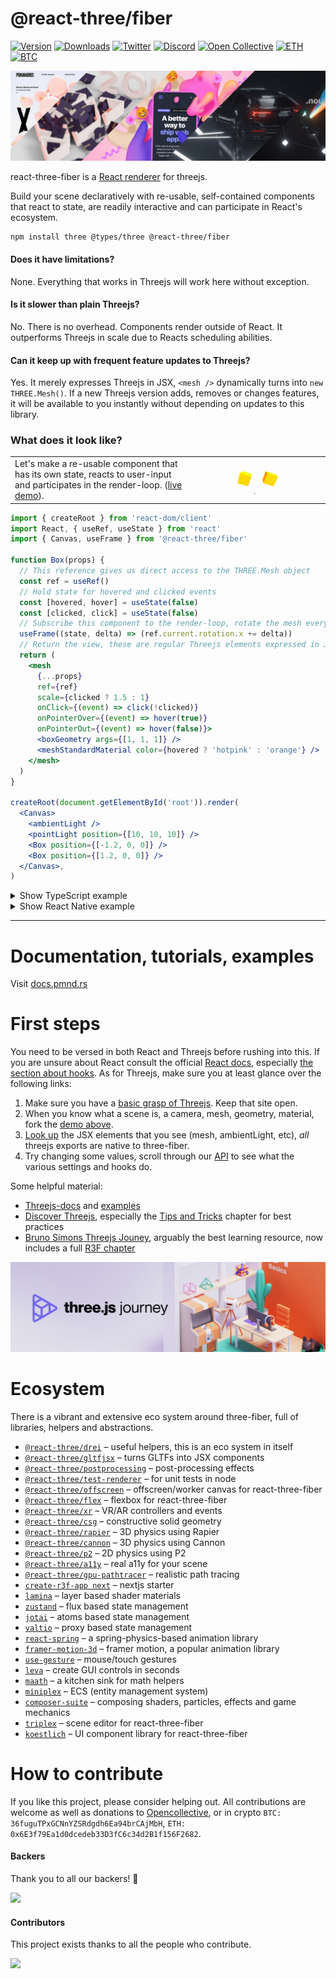 <h1>@react-three/fiber</h1>

[![Version](https://img.shields.io/npm/v/@react-three/fiber?style=flat&colorA=000000&colorB=000000)](https://npmjs.com/package/@react-three/fiber)
[![Downloads](https://img.shields.io/npm/dt/@react-three/fiber.svg?style=flat&colorA=000000&colorB=000000)](https://npmjs.com/package/@react-three/fiber)
[![Twitter](https://img.shields.io/twitter/follow/pmndrs?label=%40pmndrs&style=flat&colorA=000000&colorB=000000&logo=twitter&logoColor=000000)](https://twitter.com/pmndrs)
[![Discord](https://img.shields.io/discord/740090768164651008?style=flat&colorA=000000&colorB=000000&label=discord&logo=discord&logoColor=000000)](https://discord.gg/ZZjjNvJ)
[![Open Collective](https://img.shields.io/opencollective/all/react-three-fiber?style=flat&colorA=000000&colorB=000000)](https://opencollective.com/react-three-fiber)
[![ETH](https://img.shields.io/badge/ETH-f5f5f5?style=flat&colorA=000000&colorB=000000)](https://blockchain.com/eth/address/0x6E3f79Ea1d0dcedeb33D3fC6c34d2B1f156F2682)
[![BTC](https://img.shields.io/badge/BTC-f5f5f5?style=flat&colorA=000000&colorB=000000)](https://blockchain.com/btc/address/36fuguTPxGCNnYZSRdgdh6Ea94brCAjMbH)

<a href="https://docs.pmnd.rs/react-three-fiber/getting-started/examples"><img src="/docs/banner-r3f.jpg" /></a>

react-three-fiber is a <a href="https://reactjs.org/docs/codebase-overview.html#renderers">React renderer</a> for threejs.

Build your scene declaratively with re-usable, self-contained components that react to state, are readily interactive and can participate in React's ecosystem.

```bash
npm install three @types/three @react-three/fiber
```

#### Does it have limitations?

None. Everything that works in Threejs will work here without exception.

#### Is it slower than plain Threejs?

No. There is no overhead. Components render outside of React. It outperforms Threejs in scale due to Reacts scheduling abilities.

#### Can it keep up with frequent feature updates to Threejs?

Yes. It merely expresses Threejs in JSX, `<mesh />` dynamically turns into `new THREE.Mesh()`. If a new Threejs version adds, removes or changes features, it will be available to you instantly without depending on updates to this library.

### What does it look like?

<table>
  <tbody>
    <tr>
      <td>Let's make a re-usable component that has its own state, reacts to user-input and participates in the render-loop. (<a href="https://codesandbox.io/s/rrppl0y8l4?file=/src/App.js">live demo</a>).</td>
      <td>
        <a href="https://codesandbox.io/s/rrppl0y8l4">
          <img src="/docs/basic-app.gif" />
        </a>
      </td>
    </tr>
  </tbody>
</table>

```jsx
import { createRoot } from 'react-dom/client'
import React, { useRef, useState } from 'react'
import { Canvas, useFrame } from '@react-three/fiber'

function Box(props) {
  // This reference gives us direct access to the THREE.Mesh object
  const ref = useRef()
  // Hold state for hovered and clicked events
  const [hovered, hover] = useState(false)
  const [clicked, click] = useState(false)
  // Subscribe this component to the render-loop, rotate the mesh every frame
  useFrame((state, delta) => (ref.current.rotation.x += delta))
  // Return the view, these are regular Threejs elements expressed in JSX
  return (
    <mesh
      {...props}
      ref={ref}
      scale={clicked ? 1.5 : 1}
      onClick={(event) => click(!clicked)}
      onPointerOver={(event) => hover(true)}
      onPointerOut={(event) => hover(false)}>
      <boxGeometry args={[1, 1, 1]} />
      <meshStandardMaterial color={hovered ? 'hotpink' : 'orange'} />
    </mesh>
  )
}

createRoot(document.getElementById('root')).render(
  <Canvas>
    <ambientLight />
    <pointLight position={[10, 10, 10]} />
    <Box position={[-1.2, 0, 0]} />
    <Box position={[1.2, 0, 0]} />
  </Canvas>,
)
```

<details>
  <summary>Show TypeScript example</summary>
  
```bash
npm install @types/three
```

```tsx
import * as THREE from 'three'
import { createRoot } from 'react-dom/client'
import React, { useRef, useState } from 'react'
import { Canvas, useFrame, ThreeElements } from '@react-three/fiber'

function Box(props: ThreeElements['mesh']) {
  const ref = useRef<THREE.Mesh>(null!)
  const [hovered, hover] = useState(false)
  const [clicked, click] = useState(false)
  useFrame((state, delta) => (ref.current.rotation.x += delta))
  return (
    <mesh
      {...props}
      ref={ref}
      scale={clicked ? 1.5 : 1}
      onClick={(event) => click(!clicked)}
      onPointerOver={(event) => hover(true)}
      onPointerOut={(event) => hover(false)}>
      <boxGeometry args={[1, 1, 1]} />
      <meshStandardMaterial color={hovered ? 'hotpink' : 'orange'} />
    </mesh>
  )
}

createRoot(document.getElementById('root') as HTMLElement).render(
  <Canvas>
    <ambientLight />
    <pointLight position={[10, 10, 10]} />
    <Box position={[-1.2, 0, 0]} />
    <Box position={[1.2, 0, 0]} />
  </Canvas>,
)
```

Live demo: https://codesandbox.io/s/icy-tree-brnsm?file=/src/App.tsx

</details>

<details>
  <summary>Show React Native example</summary>

This example relies on react 18 and uses `expo-cli`, but you can create a bare project with their template or with the `react-native` CLI.

```bash
# Install expo-cli, this will create our app
npm install expo-cli -g
# Create app and cd into it
expo init my-app
cd my-app
# Install dependencies
npm install three @react-three/fiber@beta react@rc
# Start
expo start
```

Some configuration may be required to tell the Metro bundler about your assets if you use `useLoader` or Drei abstractions like `useGLTF` and `useTexture`:

```js
// metro.config.js
module.exports = {
  resolver: {
    sourceExts: ['js', 'jsx', 'json', 'ts', 'tsx', 'cjs'],
    assetExts: ['glb', 'png', 'jpg'],
  },
}
```

```tsx
import React, { useRef, useState } from 'react'
import { Canvas, useFrame } from '@react-three/fiber/native'
function Box(props) {
  const mesh = useRef(null)
  const [hovered, setHover] = useState(false)
  const [active, setActive] = useState(false)
  useFrame((state, delta) => (mesh.current.rotation.x += delta))
  return (
    <mesh
      {...props}
      ref={mesh}
      scale={active ? 1.5 : 1}
      onClick={(event) => setActive(!active)}
      onPointerOver={(event) => setHover(true)}
      onPointerOut={(event) => setHover(false)}>
      <boxGeometry args={[1, 1, 1]} />
      <meshStandardMaterial color={hovered ? 'hotpink' : 'orange'} />
    </mesh>
  )
}
export default function App() {
  return (
    <Canvas>
      <ambientLight />
      <pointLight position={[10, 10, 10]} />
      <Box position={[-1.2, 0, 0]} />
      <Box position={[1.2, 0, 0]} />
    </Canvas>
  )
}
```

</details>

---

# Documentation, tutorials, examples

Visit [docs.pmnd.rs](https://docs.pmnd.rs/react-three-fiber)

# First steps

You need to be versed in both React and Threejs before rushing into this. If you are unsure about React consult the official [React docs](https://react.dev/learn), especially [the section about hooks](https://react.dev/reference/react). As for Threejs, make sure you at least glance over the following links:

1. Make sure you have a [basic grasp of Threejs](https://threejs.org/docs/index.html#manual/en/introduction/Creating-a-scene). Keep that site open.
2. When you know what a scene is, a camera, mesh, geometry, material, fork the [demo above](https://github.com/pmndrs/react-three-fiber#what-does-it-look-like).
3. [Look up](https://threejs.org/docs/index.html#api/en/objects/Mesh) the JSX elements that you see (mesh, ambientLight, etc), _all_ threejs exports are native to three-fiber.
4. Try changing some values, scroll through our [API](https://docs.pmnd.rs/react-three-fiber) to see what the various settings and hooks do.

Some helpful material:

- [Threejs-docs](https://threejs.org/docs) and [examples](https://threejs.org/examples)
- [Discover Threejs](https://discoverthreejs.com), especially the [Tips and Tricks](https://discoverthreejs.com/tips-and-tricks) chapter for best practices
- [Bruno Simons Threejs Jouney](https://threejs-journey.com), arguably the best learning resource, now includes a full [R3F chapter](https://threejs-journey.com/lessons/what-are-react-and-react-three-fiber)

<a href="https://threejs-journey.com"><img src="/docs/banner-journey.jpg" /></a>

# Ecosystem

There is a vibrant and extensive eco system around three-fiber, full of libraries, helpers and abstractions.

- [`@react-three/drei`](https://github.com/pmndrs/drei) &ndash; useful helpers, this is an eco system in itself
- [`@react-three/gltfjsx`](https://github.com/pmndrs/gltfjsx) &ndash; turns GLTFs into JSX components
- [`@react-three/postprocessing`](https://github.com/pmndrs/react-postprocessing) &ndash; post-processing effects
- [`@react-three/test-renderer`](https://github.com/pmndrs/react-three-fiber/tree/master/packages/test-renderer) &ndash; for unit tests in node
- [`@react-three/offscreen`](https://github.com/pmndrs/react-three-offscreen) &ndash; offscreen/worker canvas for react-three-fiber
- [`@react-three/flex`](https://github.com/pmndrs/react-three-flex) &ndash; flexbox for react-three-fiber
- [`@react-three/xr`](https://github.com/pmndrs/react-xr) &ndash; VR/AR controllers and events
- [`@react-three/csg`](https://github.com/pmndrs/react-three-csg) &ndash; constructive solid geometry
- [`@react-three/rapier`](https://github.com/pmndrs/react-three-rapier) &ndash; 3D physics using Rapier
- [`@react-three/cannon`](https://github.com/pmndrs/use-cannon) &ndash; 3D physics using Cannon
- [`@react-three/p2`](https://github.com/pmndrs/use-p2) &ndash; 2D physics using P2
- [`@react-three/a11y`](https://github.com/pmndrs/react-three-a11y) &ndash; real a11y for your scene
- [`@react-three/gpu-pathtracer`](https://github.com/pmndrs/react-three-gpu-pathtracer) &ndash; realistic path tracing
- [`create-r3f-app next`](https://github.com/pmndrs/react-three-next) &ndash; nextjs starter
- [`lamina`](https://github.com/pmndrs/lamina) &ndash; layer based shader materials
- [`zustand`](https://github.com/pmndrs/zustand) &ndash; flux based state management
- [`jotai`](https://github.com/pmndrs/jotai) &ndash; atoms based state management
- [`valtio`](https://github.com/pmndrs/valtio) &ndash; proxy based state management
- [`react-spring`](https://github.com/pmndrs/react-spring) &ndash; a spring-physics-based animation library
- [`framer-motion-3d`](https://www.framer.com/docs/three-introduction/) &ndash; framer motion, a popular animation library
- [`use-gesture`](https://github.com/pmndrs/react-use-gesture) &ndash; mouse/touch gestures
- [`leva`](https://github.com/pmndrs/leva) &ndash; create GUI controls in seconds
- [`maath`](https://github.com/pmndrs/maath) &ndash; a kitchen sink for math helpers
- [`miniplex`](https://github.com/hmans/miniplex) &ndash; ECS (entity management system)
- [`composer-suite`](https://github.com/hmans/composer-suite) &ndash; composing shaders, particles, effects and game mechanics
- [`triplex`](https://triplex.dev/) &ndash; scene editor for react-three-fiber
- [`koestlich`](https://github.com/coconut-xr/koestlich) &ndash; UI component library for react-three-fiber

# How to contribute

If you like this project, please consider helping out. All contributions are welcome as well as donations to [Opencollective](https://opencollective.com/react-three-fiber), or in crypto `BTC: 36fuguTPxGCNnYZSRdgdh6Ea94brCAjMbH`, `ETH: 0x6E3f79Ea1d0dcedeb33D3fC6c34d2B1f156F2682`.

#### Backers

Thank you to all our backers! 🙏

<a href="https://opencollective.com/react-three-fiber#backers" target="_blank">
  <img src="https://opencollective.com/react-three-fiber/backers.svg?width=890"/>
</a>

#### Contributors

This project exists thanks to all the people who contribute.

<a href="https://github.com/pmndrs/react-three-fiber/graphs/contributors">
  <img src="https://opencollective.com/react-three-fiber/contributors.svg?width=890" />
</a>
